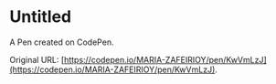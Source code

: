 # Untitled

A Pen created on CodePen.

Original URL: [https://codepen.io/MARIA-ZAFEIRIOY/pen/KwVmLzJ](https://codepen.io/MARIA-ZAFEIRIOY/pen/KwVmLzJ).

